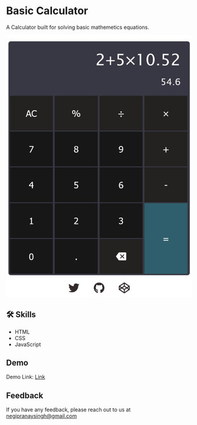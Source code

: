 # Basic Calculator

A Calculator built for solving basic mathemetics equations.

![App Screenshot](screenshot/screenshot.png)

## 🛠 Skills

- HTML
- CSS
- JavaScript

## Demo

Demo Link: [Link](https://calculare.netlify.app/)

## Feedback

If you have any feedback, please reach out to us at negipranaysingh@gmail.com
